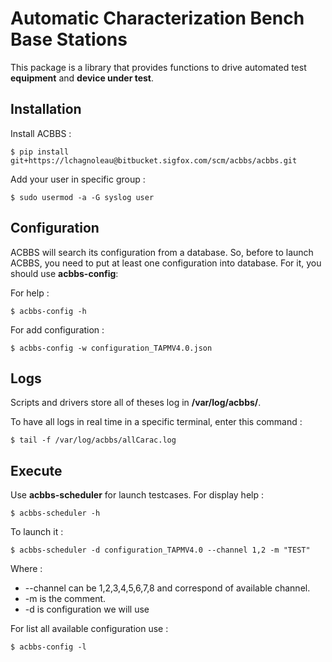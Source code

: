 
# Automatic Characterization Bench Base Stations

  

This package is a library that provides functions to drive automated test **equipment** and **device under test**.

  

## Installation

Install ACBBS :

    $ pip install git+https://lchagnoleau@bitbucket.sigfox.com/scm/acbbs/acbbs.git

Add your user in specific group :

    $ sudo usermod -a -G syslog user

  

## Configuration

ACBBS will search its configuration from a database. So, before to launch ACBBS, you need to put at least one configuration into database. For it, you should use **acbbs-config**:

For help :

    $ acbbs-config -h

For add configuration :
  
    $ acbbs-config -w configuration_TAPMV4.0.json

## Logs

Scripts and drivers store all of theses log in **/var/log/acbbs/**.

To have all logs in real time in a specific terminal, enter this command :

    $ tail -f /var/log/acbbs/allCarac.log

## Execute

Use **acbbs-scheduler** for launch testcases. For display help :

    $ acbbs-scheduler -h

To launch it :

    $ acbbs-scheduler -d configuration_TAPMV4.0 --channel 1,2 -m "TEST"

Where :

 - --channel can be 1,2,3,4,5,6,7,8 and correspond of available channel.
 - -m is the comment.
 - -d is configuration we will use

For list all available configuration use :

    $ acbbs-config -l
